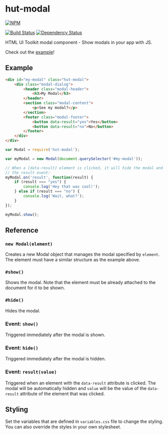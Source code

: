 # hut-modal

[![NPM](https://nodei.co/npm/hut-modal.png?compact=true)](https://nodei.co/npm/hut-modal/)

[![Build Status](https://drone.io/github.com/conradz/hut-modal/status.png)](https://drone.io/github.com/conradz/hut-modal/latest)
[![Dependency Status](https://gemnasium.com/conradz/hut-modal.png)](https://gemnasium.com/conradz/hut-modal)

HTML UI Toolkit modal component - Show modals in your app with JS.

Check out the [example](http://conradz.github.io/hut-base/)!

## Example

```html
<div id="my-modal" class="hut-modal">
    <div class="modal-dialog">
        <header class="modal-header">
            <h3>My Modal</h3>
        </header>
        <section class="modal-content">
            <p>See my modal?</p>
        </section>
        <footer class="modal-footer">
            <button data-result="yes">Yes</button>
            <button data-result="no">No</button>
        </footer>
    </div>
</div>
```

```js
var Modal = require('hut-modal');

var myModal = new Modal(document.querySelector('#my-modal'));

// When a [data-result] element is clicked, it will hide the modal and trigger
// the result event:
myModal.on('result', function(result) {
    if (result === "yes") {
        console.log('Hey that was cool!');
    } else if (result === "no") {
        console.log('Wait, what?');
    }
});

myModal.show();
```

## Reference

### `new Modal(element)`

Creates a new Modal object that manages the modal specified by `element`. The
element must have a similar structure as the example above.

### `#show()`

Shows the modal. Note that the element must be already attached to the document
for it to be shown.

### `#hide()`

Hides the modal.

### Event: `show()`

Triggered immediately after the modal is shown.

### Event: `hide()`

Triggered immediately after the modal is hidden.

### Event: `result(value)`

Triggered when an element with the `data-result` attribute is clicked. The modal
will be automatically hidden and `value` will be the value of the `data-result`
attribute of the element that was clicked.

## Styling

Set the variables that are defined in `variables.css` file to change the
styling. You can also override the styles in your own stylesheet.